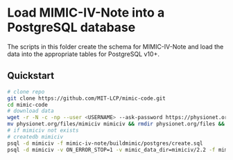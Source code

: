 # Load MIMIC-IV-Note into a PostgreSQL database

The scripts in this folder create the schema for MIMIC-IV-Note and load the data into the appropriate tables for PostgreSQL v10+.

## Quickstart

```sh
# clone repo
git clone https://github.com/MIT-LCP/mimic-code.git
cd mimic-code
# download data
wget -r -N -c -np --user <USERNAME> --ask-password https://physionet.org/files/mimiciv/2.2/
mv physionet.org/files/mimiciv mimiciv && rmdir physionet.org/files && rm physionet.org/robots.txt && rmdir physionet.org
# if mimiciv not exists
# createdb mimiciv
psql -d mimiciv -f mimic-iv-note/buildmimic/postgres/create.sql
psql -d mimiciv -v ON_ERROR_STOP=1 -v mimic_data_dir=mimiciv/2.2 -f mimic-iv-note/buildmimic/postgres/load_gz.sql
```
